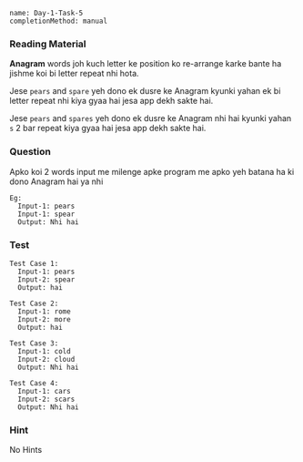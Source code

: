 ```ngMeta
name: Day-1-Task-5
completionMethod: manual
```

### Reading Material
**Anagram** words joh kuch letter ke position ko re-arrange karke bante ha jishme koi bi letter repeat nhi hota.

Jese `pears` and `spare` yeh dono ek dusre ke Anagram kyunki yahan ek bi letter repeat nhi kiya gyaa hai jesa app dekh sakte hai.

Jese `pears` and `spares` yeh dono ek dusre ke Anagram nhi hai kyunki yahan `s` 2 bar repeat kiya gyaa hai jesa app dekh sakte hai.

### Question
Apko koi 2 words input me milenge apke program me apko yeh batana ha ki dono Anagram hai ya nhi


```
Eg:
  Input-1: pears
  Input-1: spear
  Output: Nhi hai
```

### Test

```
Test Case 1:
  Input-1: pears  
  Input-2: spear
  Output: hai
```

```
Test Case 2:
  Input-1: rome  
  Input-2: more
  Output: hai
```


```
Test Case 3:
  Input-1: cold  
  Input-2: cloud
  Output: Nhi hai
```


```
Test Case 4:
  Input-1: cars  
  Input-2: scars
  Output: Nhi hai
```

### Hint
No Hints
<!-- Input-1 me ek letter jitni bar hai agar wahi letter utni bar Input-2 me nhi hai toh woh Anagram nhi hai. -->
